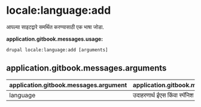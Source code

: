 # locale:language:add
आपल्या साइटद्वारे समर्थित करण्यासाठी एक भाषा जोडा.

**application.gitbook.messages.usage:**
```
drupal locale:language:add [arguments]
```

## application.gitbook.messages.arguments
application.gitbook.messages.argument | application.gitbook.messages.details
---------|-------------
language | उदाहरणार्थ ईएस किंवा स्पॅनिश साठी भाषा.
